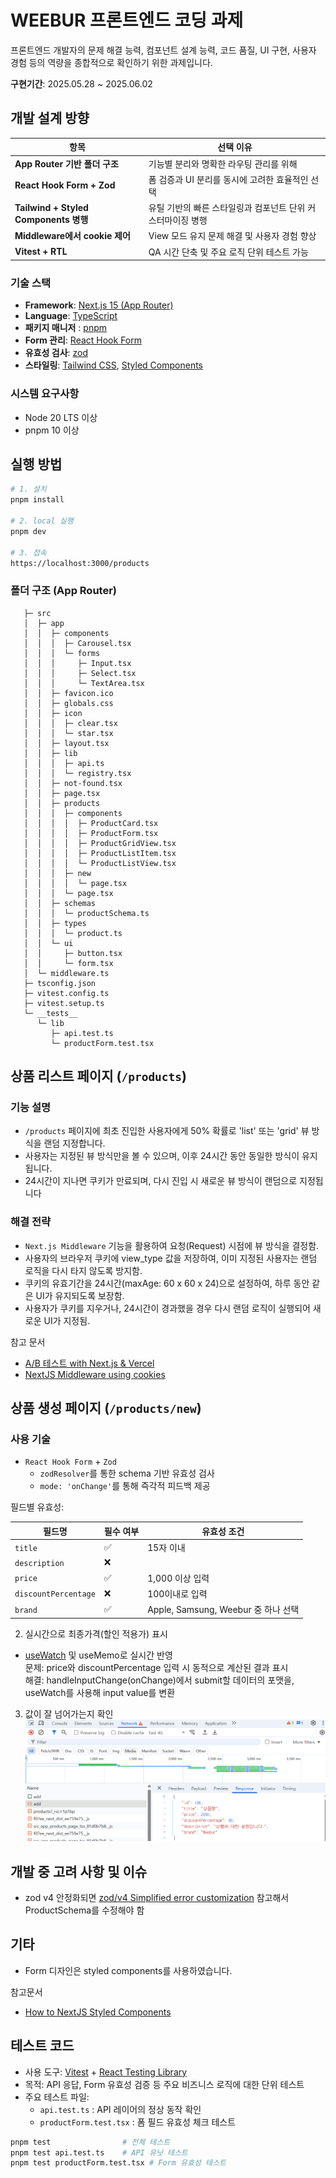 # WEEBUR 프론트엔드 코딩 과제

프론트엔드 개발자의 문제 해결 능력, 컴포넌트 설계 능력, 코드 품질, UI 구현, 사용자 경험 등의 역량을 종합적으로 확인하기 위한 과제입니다.

**구현기간**: 2025.05.28 ~ 2025.06.02

## 개발 설계 방향

| 항목                                  | 선택 이유                                                   |
| ------------------------------------- | ----------------------------------------------------------- |
| **App Router 기반 폴더 구조**         | 기능별 분리와 명확한 라우팅 관리를 위해                     |
| **React Hook Form + Zod**             | 폼 검증과 UI 분리를 동시에 고려한 효율적인 선택             |
| **Tailwind + Styled Components 병행** | 유틸 기반의 빠른 스타일링과 컴포넌트 단위 커스터마이징 병행 |
| **Middleware에서 cookie 제어**        | View 모드 유지 문제 해결 및 사용자 경험 향상                |
| **Vitest + RTL**                      | QA 시간 단축 및 주요 로직 단위 테스트 가능                  |

### 기술 스택

- **Framework**: [Next.js 15 (App Router)](https://nextjs.org/docs/app)
- **Language**: [TypeScript](https://www.typescriptlang.org/)
- **패키지 매니저** : [pnpm](https://pnpm.io/ko/)
- **Form 관리**: [React Hook Form](https://react-hook-form.com/)
- **유효성 검사**: [zod](https://zod.dev/)
- **스타일링**: [Tailwind CSS](https://tailwindcss.com/), [Styled Components](https://styled-components.com/)

### 시스템 요구사항

- Node 20 LTS 이상
- pnpm 10 이상

## 실행 방법

```bash
# 1. 설치
pnpm install

# 2. local 실행
pnpm dev

# 3. 접속
https://localhost:3000/products
```

### 폴더 구조 (App Router)

```
   ├─ src
   │  ├─ app
   │  │  ├─ components
   │  │  │  ├─ Carousel.tsx
   │  │  │  └─ forms
   │  │  │     ├─ Input.tsx
   │  │  │     ├─ Select.tsx
   │  │  │     └─ TextArea.tsx
   │  │  ├─ favicon.ico
   │  │  ├─ globals.css
   │  │  ├─ icon
   │  │  │  ├─ clear.tsx
   │  │  │  └─ star.tsx
   │  │  ├─ layout.tsx
   │  │  ├─ lib
   │  │  │  ├─ api.ts
   │  │  │  └─ registry.tsx
   │  │  ├─ not-found.tsx
   │  │  ├─ page.tsx
   │  │  ├─ products
   │  │  │  ├─ components
   │  │  │  │  ├─ ProductCard.tsx
   │  │  │  │  ├─ ProductForm.tsx
   │  │  │  │  ├─ ProductGridView.tsx
   │  │  │  │  ├─ ProductListItem.tsx
   │  │  │  │  └─ ProductListView.tsx
   │  │  │  ├─ new
   │  │  │  │  └─ page.tsx
   │  │  │  └─ page.tsx
   │  │  ├─ schemas
   │  │  │  └─ productSchema.ts
   │  │  ├─ types
   │  │  │  └─ product.ts
   │  │  └─ ui
   │  │     ├─ button.tsx
   │  │     └─ form.tsx
   │  └─ middleware.ts
   ├─ tsconfig.json
   ├─ vitest.config.ts
   ├─ vitest.setup.ts
   └─ __tests__
      └─ lib
         ├─ api.test.ts
         └─ productForm.test.tsx
```

## 상품 리스트 페이지 (`/products`)

### 기능 설명

- `/products` 페이지에 최초 진입한 사용자에게 50% 확률로 'list' 또는 'grid' 뷰 방식을 랜덤 지정합니다.
- 사용자는 지정된 뷰 방식만을 볼 수 있으며, 이후 24시간 동안 동일한 방식이 유지됩니다.
- 24시간이 지나면 쿠키가 만료되며, 다시 진입 시 새로운 뷰 방식이 랜덤으로 지정됩니다

### 해결 전략

- `Next.js Middleware` 기능을 활용하여 요청(Request) 시점에 뷰 방식을 결정함.
- 사용자의 브라우저 쿠키에 view_type 값을 저장하여, 이미 지정된 사용자는 랜덤 로직을 다시 타지 않도록 방지함.
- 쿠키의 유효기간을 24시간(maxAge: 60 x 60 x 24)으로 설정하여, 하루 동안 같은 UI가 유지되도록 보장함.
- 사용자가 쿠키를 지우거나, 24시간이 경과했을 경우 다시 랜덤 로직이 실행되어 새로운 UI가 지정됨.

참고 문서

- [A/B 테스트 with Next.js & Vercel](https://vercel.com/blog/ab-testing-with-nextjs-and-vercel)
- [NextJS Middleware using cookies](https://nextjs.org/docs/app/building-your-application/routing/middleware#using-cookies)

## 상품 생성 페이지 (`/products/new`)

### 사용 기술

- `React Hook Form` + `Zod`
  - `zodResolver`를 통한 schema 기반 유효성 검사
  - `mode: 'onChange'`를 통해 즉각적 피드백 제공

필드별 유효성:

| 필드명               | 필수 여부 | 유효성 조건                         |
| -------------------- | --------- | ----------------------------------- |
| `title`              | ✅        | 15자 이내                           |
| `description`        | ❌        |                                     |
| `price`              | ✅        | 1,000 이상 입력                     |
| `discountPercentage` | ❌        | 100이내로 입력                      |
| `brand`              | ✅        | Apple, Samsung, Weebur 중 하나 선택 |

2. 실시간으로 최종가격(할인 적용가) 표시

- [useWatch](https://www.react-hook-form.com/api/usewatch/) 및 useMemo로 실시간 반영  
   문제: price와 discountPercentage 입력 시 동적으로 계산된 결과 표시  
   해결:
  handleInputChange(onChange)에서 submit할 데이터의 포맷을, useWatch를 사용해 input value를 변환

3. 값이 잘 넘어가는지 확인
   ![Response](/readme_picture/Response.png)

## 개발 중 고려 사항 및 이슈

- zod v4 안정화되면 [zod/v4 Simplified error customization](https://zod.dev/v4#simplified-error-customization) 참고해서 ProductSchema를 수정해야 함

## 기타

- Form 디자인은 styled components를 사용하였습니다.

참고문서

- [How to NextJS Styled Components](https://nextjs.org/docs/app/guides/css-in-js#styled-components)

## 테스트 코드

- 사용 도구: [Vitest](https://vitest.dev/) + [React Testing Library](https://testing-library.com/docs/react-testing-library/intro/)
- 목적: API 응답, Form 유효성 검증 등 주요 비즈니스 로직에 대한 단위 테스트
- 주요 테스트 파일:
  - `api.test.ts` : API 레이어의 정상 동작 확인
  - `productForm.test.tsx` : 폼 필드 유효성 체크 테스트

```bash
pnpm test                # 전체 테스트
pnpm test api.test.ts    # API 유닛 테스트
pnpm test productForm.test.tsx # Form 유효성 테스트
```
